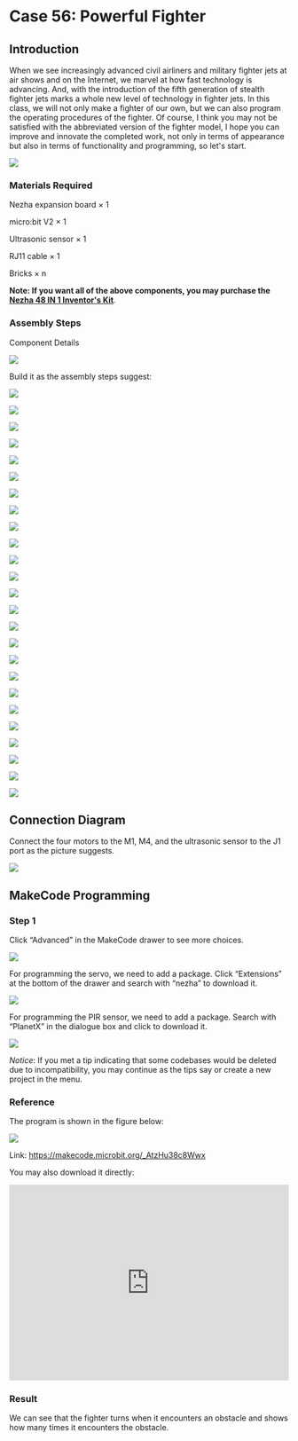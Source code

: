 # Case 56: Powerful Fighter

## Introduction

When we see increasingly advanced civil airliners and military fighter jets at air shows and on the Internet, we marvel at how fast technology is advancing. And, with the introduction of the fifth generation of stealth fighter jets marks a whole new level of technology in fighter jets. In this class, we will not only make a fighter of our own, but we can also program the operating procedures of the fighter. Of course, I think you may not be satisfied with the abbreviated version of the fighter model, I hope you can improve and innovate the completed work, not only in terms of appearance but also in terms of functionality and programming, so let's start.

![](./images/56_1.jpg)

### Materials Required

Nezha expansion board × 1

micro:bit V2 × 1

Ultrasonic sensor × 1

RJ11 cable × 1

Bricks × n

**Note: If you want all of the above components, you may purchase the [Nezha 48 IN 1 Inventor's Kit](https://shop.elecfreaks.com/products/elecfreaks-micro-bit-nezha-48-in-1-inventors-kit-without-micro-bit-board?_pos=2&_sid=ed1b6fbd2&_ss=r)**.



### Assembly Steps

Component Details

![](./images/56_2.jpg)

Build it as the assembly steps suggest:

![](./images/56_3.jpg)

![](./images/56_4.jpg)

![](./images/56_5.jpg)

![](./images/56_6.jpg)

![](./images/56_7.jpg)

![](./images/56_8.jpg)

![](./images/56_9.jpg)

![](./images/56_10.jpg)

![](./images/56_11.jpg)

![](./images/56_12.jpg)

![](./images/56_13.jpg)

![](./images/56_14.jpg)

![](./images/56_15.jpg)

![](./images/56_16.jpg)

![](./images/56_17.jpg)

![](./images/56_18.jpg)

![](./images/56_19.jpg)

![](./images/56_20.jpg)

![](./images/56_21.jpg)

![](./images/56_22.jpg)

![](./images/56_23.jpg)

![](./images/56_24.jpg)

![](./images/56_25.jpg)

![](./images/56_26.jpg)

![](./images/56_27.jpg)

## Connection Diagram

Connect the four motors to the M1, M4, and the ultrasonic sensor to the J1 port as the picture suggests.

![](./images/56_28.jpg)


##  MakeCode Programming

### Step 1

Click “Advanced” in the MakeCode drawer to see more choices.



![](./images/49_10.png)



For programming the servo, we need to add a package. Click “Extensions” at the bottom of the drawer and search with “nezha” to download it.



![](./images/49_11.png)



For programming the PIR sensor, we need to add a package. Search with “PlanetX” in the dialogue box and click to download it.

![](./images/49_12.png)



*Notice*: If you met a tip indicating that some codebases would be deleted due to incompatibility, you may continue as the tips say or create a new project in the menu.

### Reference

The program is shown in the figure below:

![](./images/56_29.jpg)

Link: https://makecode.microbit.org/_AtzHu38c8Wwx

You may also download it directly:

<div style="position:relative;height:0;padding-bottom:70%;overflow:hidden;"><iframe style="position:absolute;top:0;left:0;width:100%;height:100%;" src="https://makecode.microbit.org/#pub:_AtzHu38c8Wwx" frameborder="0" sandbox="allow-popups allow-forms allow-scripts allow-same-origin"></iframe></div>

### Result

We can see that the fighter turns when it encounters an obstacle and shows how many times it encounters the obstacle.
